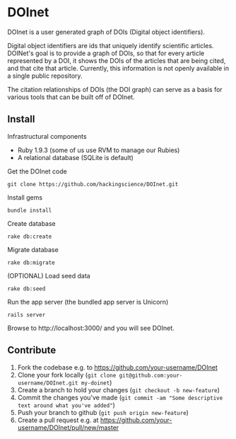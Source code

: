 DOInet
======

DOInet is a user generated graph of DOIs (Digital object identifiers).

Digital object identifiers are ids that uniquely identify scientific articles. DOINet's goal is to provide a graph of DOIs, so that
for every article represented by a DOI, it shows the DOIs of the articles that are being cited, and that cite that article. Currently, this
information is not openly available in a single public repository.

The citation relationships of DOIs (the DOI graph) can serve as a basis for various tools that can be built off of DOInet.

## Install

Infrastructural components

 * Ruby 1.9.3 (some of us use RVM to manage our Rubies)
 * A relational database (SQLite is default)

Get the DOInet code

    git clone https://github.com/hackingscience/DOInet.git

Install gems

    bundle install

Create database

    rake db:create

Migrate database

    rake db:migrate

(OPTIONAL) Load seed data

    rake db:seed

Run the app server (the bundled app server is Unicorn)

    rails server

Browse to http://localhost:3000/ and you will see DOInet.

## Contribute

1. Fork the codebase e.g. to https://github.com/your-username/DOInet
1. Clone your fork locally (`git clone
git@github.com:your-username/DOInet.git my-doinet`)
1. Create a branch to hold your changes (`git checkout -b new-feature`)
1. Commit the changes you've made (`git commit -am "Some descriptive text around
what you've added"`)
1. Push your branch to github (`git push origin new-feature`)
1. Create a pull request e.g. at https://github.com/your-username/DOInet/pull/new/master

